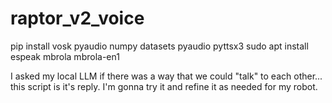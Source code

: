 # raptor_v2_voice

pip install vosk pyaudio numpy datasets pyaudio pyttsx3
sudo apt install espeak mbrola mbrola-en1



I asked my local LLM if there was a way that we could "talk" to each other...
this script is it's reply. I'm gonna try it and refine it as needed for my robot.
